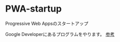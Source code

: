 # PWA-startup
Progressive Web Appsのスタートアップ

Google Developerにあるプログラムをやります。
[参考](https://developers.google.com/web/fundamentals/codelabs/your-first-pwapp/?hl=ja)
